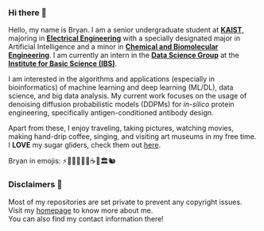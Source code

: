 ### Hi there 👋

<!--
**bramyeon/bramyeon** is a ✨ _special_ ✨ repository because its `README.md` (this file) appears on your GitHub profile.

Here are some ideas to get you started:
-->
Hello, my name is Bryan. I am a senior undergraduate student at [**KAIST**](https://kaist.ac.kr), majoring in [**Electrical Engineering**](https://ee.kaist.ac.kr) with a specially designated major in Artificial Intelligence and a minor in [**Chemical and Biomolecular Engineering**](https://cbe.kaist.ac.kr). I am currently an intern in the [**Data Science Group**](https://ds.ibs.re.kr) at the [**Institute for Basic Science (IBS)**](https://ibs.re.kr).

I am interested in the algorithms and applications (especially in bioinformatics) of machine learning and deep learning (ML/DL), data science, and big data analysis. My current work focuses on the usage of denoising diffusion probabilistic models (DDPMs) for <i>in-silico</i> protein engineering, specifically antigen-conditioned antibody design. 

Apart from these, I enjoy traveling, taking pictures, watching movies, making hand-drip coffee, singing, and visiting art museums in my free time. I **LOVE** my sugar gliders, check them out [here](https://www.notion.so/Sugar-Gliders-9d58a3da0a5f46ab93b488fc1931af82?pvs=21).

Bryan in emojis: ⚡️🤖🧬🗽📸🍿☕️🎤🏛️🐿️

### Disclaimers 👀

Most of my repositories are set private to prevent any copyright issues.  
Visit my [homepage](https://bramyeon.github.io) to know more about me.  
You can also find my contact information there!
